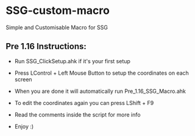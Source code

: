 # SSG-custom-macro
Simple and Customisable Macro for SSG

## Pre 1.16 Instructions:

- Run SSG_ClickSetup.ahk if it's your first setup
- Press LControl + Left Mouse Button to setup the coordinates on each screen
- When you are done it will automatically run Pre_1.16_SSG_Macro.ahk
- To edit the coordinates again you can press LShift + F9
- Read the comments inside the script for more info

- Enjoy :)
